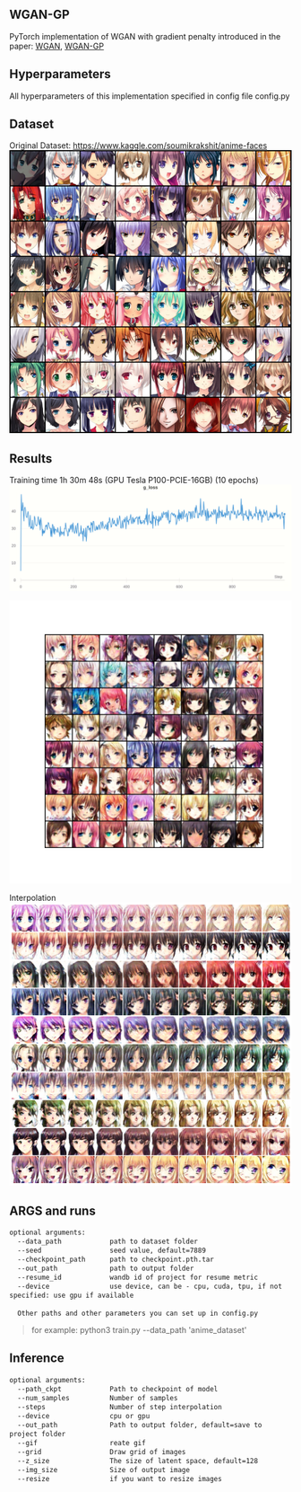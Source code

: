 ## WGAN-GP
PyTorch implementation of WGAN with gradient penalty introduced in the paper: [WGAN](https://arxiv.org/abs/1511.06434), [WGAN-GP](https://arxiv.org/abs/1704.00028)

## Hyperparameters
All hyperparameters of this implementation specified in config file config.py

## Dataset
Original Dataset: https://www.kaggle.com/soumikrakshit/anime-faces
![dataset](https://raw.githubusercontent.com/ErrorInever/DCGAN-Anime-Faces/master/data/image_demonstration/Figure_1.png)

## Results
Training time 1h 30m 48s (GPU Tesla P100-PCIE-16GB) (10 epochs)
![loss_gen](https://raw.githubusercontent.com/ErrorInever/WGAN-GP/main/data/image_demonstration/gen_loss.png)


![fixed_noise](https://raw.githubusercontent.com/ErrorInever/WGAN-GP/main/data/image_demonstration/epoch(10)-batch(980).jpg)


Interpolation
![int](https://raw.githubusercontent.com/ErrorInever/WGAN-GP/main/data/image_demonstration/__results___21_1.png)

## ARGS and runs
    optional arguments:
      --data_path            path to dataset folder
      --seed                 seed value, default=7889
      --checkpoint_path      path to checkpoint.pth.tar
      --out_path             path to output folder
      --resume_id            wandb id of project for resume metric
      --device               use device, can be - cpu, cuda, tpu, if not specified: use gpu if available

      Other paths and other parameters you can set up in config.py
   > for example: python3 train.py --data_path 'anime_dataset'
    
   
## Inference
    optional arguments:
      --path_ckpt            Path to checkpoint of model
      --num_samples          Number of samples
      --steps                Number of step interpolation
      --device               cpu or gpu
      --out_path             Path to output folder, default=save to project folder
      --gif                  reate gif
      --grid                 Draw grid of images
      --z_size               The size of latent space, default=128
      --img_size             Size of output image
      --resize               if you want to resize images
